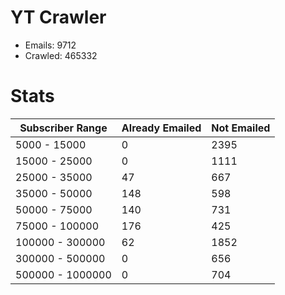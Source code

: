 # YT Crawler
- Emails: 9712
- Crawled: 465332

# Stats
| Subscriber Range  | Already Emailed | Not Emailed |
|-------|-------|-------|
| 5000 - 15000 | 0 | 2395 |
| 15000 - 25000 | 0 | 1111 |
| 25000 - 35000 | 47 | 667 |
| 35000 - 50000 | 148 | 598 |
| 50000 - 75000 | 140 | 731 |
| 75000 - 100000 | 176 | 425 |
| 100000 - 300000 | 62 | 1852 |
| 300000 - 500000 | 0 | 656 |
| 500000 - 1000000 | 0 | 704 |
